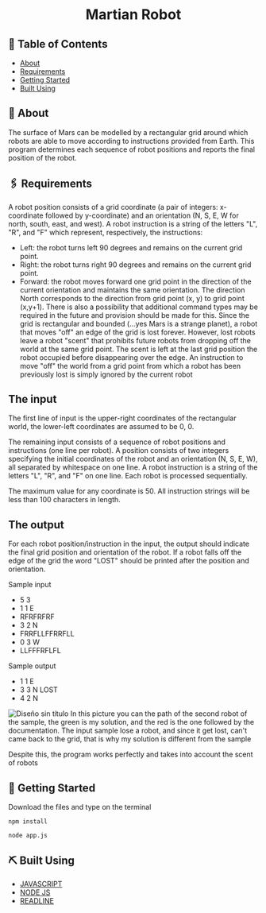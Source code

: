 <h1 align="center">Martian Robot</h1>
 
## 📝 Table of Contents
- [About](#about)
- [Requirements](#requirements)
- [Getting Started](#getting_started)
- [Built Using](#built_using)

## 🧐 About <a name = "about"></a>
The surface of Mars can be modelled by a rectangular grid around which robots are able to move according to instructions provided from Earth. This program determines each sequence of robot positions and reports the final position of the robot.

## 🖇 Requirements <a name="requirements"></a>
A robot position consists of a grid coordinate (a pair of integers: x-coordinate followed by y-coordinate) and an orientation (N, S, E, W for north, south, east, and west). A robot instruction is a string of the letters "L", "R", and "F" which represent, respectively, the instructions:
- Left: the robot turns left 90 degrees and remains on the current grid point.
- Right: the robot turns right 90 degrees and remains on the current grid point.
- Forward: the robot moves forward one grid point in the direction of the current orientation and maintains the same orientation.
The direction North corresponds to the direction from grid point (x, y) to grid point (x,y+1).
There is also a possibility that additional command types may be required in the future and provision should be made for this.
Since the grid is rectangular and bounded (...yes Mars is a strange planet), a robot that moves "off" an edge of the grid is lost forever. 
However, lost robots leave a robot "scent" that prohibits future robots from dropping off the world at the same grid point. The scent is left at the last grid position the robot occupied before disappearing over the edge. An instruction to move "off" the world from a grid point from which a robot has been previously lost is simply ignored by the current robot

<h2> The input</h2>
The first line of input is the upper-right coordinates of the rectangular world, the lower-left coordinates are assumed to be 0, 0.

The remaining input consists of a sequence of robot positions and instructions (one line per robot). A position consists of two integers specifying the initial coordinates of the robot and an orientation (N, S, E, W), all separated by whitespace on one line. A robot instruction is a string of the letters "L", "R", and "F" on one line.
Each robot is processed sequentially.

The maximum value for any coordinate is 50.
All instruction strings will be less than 100 characters in length.

<h2> The output</h2>
For each robot position/instruction in the input, the output should indicate the final grid position and orientation of the robot. If a robot falls off the edge of the grid the word "LOST" should be printed after the position and orientation. <br>

Sample input <br>
- 5 3 
- 1 1 E 
- RFRFRFRF 
- 3 2 N 
- FRRFLLFFRRFLL 
- 0 3 W 
- LLFFFRFLFL 

Sample output <br>
- 1 1 E 
- 3 3 N LOST
- 4 2 N

![Diseño sin título](https://user-images.githubusercontent.com/68464035/133938618-f7d528ed-eabd-4166-a833-cde98d493944.png)
In this picture you can the path of the second robot of the sample, the green is my solution, and the red is the one followed by the documentation.
The input sample lose a robot, and since it get lost, can't came back to the grid, that is why my solution is different from the sample

Despite this, the program works perfectly and takes into account the scent of robots

## 🏁 Getting Started <a name = "getting_started"></a>

Download the files and type on the terminal 
```
npm install  
```
```
node app.js 
```

## ⛏️ Built Using <a name = "built_using"></a>

- [JAVASCRIPT](https://developer.mozilla.org/es/docs/Web/JavaScript) 
- [NODE JS](https://nodejs.org/es/) 
- [READLINE](https://nodejs.org/api/readline.html)
